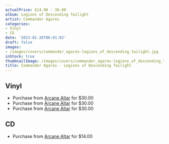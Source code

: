 ```yaml
---
actualPrice: $14.00 - 30.00
album: Legions of Descending Twilight
artist: Commander Agares
categories:
- Vinyl
- CD
date: '2023-01-26T06:01:02'
draft: false
images:
- /images/covers/commander_agares-legions_of_descending_twilight.jpg
inStock: true
thumbnailImage: /images/covers/commander_agares-legions_of_descending_twilight-thumb.jpg
title: Commander Agares - Legions of Descending Twilight
---
```


## Vinyl
* Purchase from [Arcane Altar](https://arcanealtar.bigcartel.com/product/commander-agares-legions-of-descending-twilight-12-lp) for $30.00
* Purchase from [Arcane Altar](https://arcanealtar.bigcartel.com/product/commander-agares-legions-of-descending-twilight-12-lp) for $30.00
* Purchase from [Arcane Altar](https://arcanealtar.bigcartel.com/product/commander-agares-legions-of-descending-twilight-12-lp) for $30.00
## CD
* Purchase from [Arcane Altar](https://arcanealtar.bigcartel.com/product/commander-agares-legions-of-descending-twilight-cd) for $14.00

